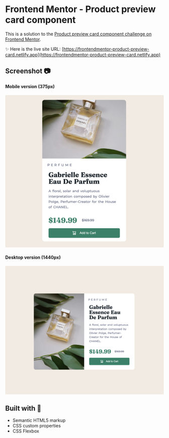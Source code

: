 # Frontend Mentor - Product preview card component

This is a solution to the [Product preview card component challenge on Frontend Mentor](https://www.frontendmentor.io/challenges/product-preview-card-component-GO7UmttRfa).

✨ Here is the live site URL: [https://frontendmentor-product-preview-card.netlify.app](https://frontendmentor-product-preview-card.netlify.app)

## Screenshot 📷

#### Mobile version (375px)

![](./images/screenshot/mobile-version.png)

#### Desktop version (1440px)

![](./images/screenshot/desktop-version.png)

## Built with 🔧

- Semantic HTML5 markup
- CSS custom properties
- CSS Flexbox
